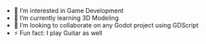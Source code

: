 - 👀 I’m interested in Game Development
- 🌱 I’m currently learning 3D Modeling
- 💞️ I’m looking to collaborate on any Godot project using GDScript
- ⚡ Fun fact: I play Guitar as well

